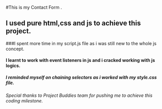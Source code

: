 #This is my Contact Form .
## I used pure html,css and js to achieve this project.
###I spent more time in my script.js file as i was still new to the whole js concept.
#### I learnt to work with event listeners in js and i cracked working with js logics.
##### I reminded myself on chaining selectors as i worked with my style.css file.
###### Special thanks to Project Buddies team for pushing me to achieve this coding milestone.
